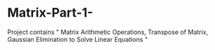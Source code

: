# Matrix-Part-1-
Project contains " Matrix Arithmetic Operations, Transpose of Matrix, Gaussian Elimination to Solve Linear Equations "
